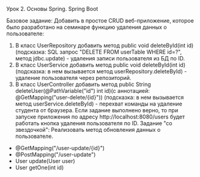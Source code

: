 Урок 2. Основы Spring. Spring Boot

Базовое задание:
Добавить в простое CRUD веб-приложение, которое было разработано на семинаре функцию удаления данных о пользователе:
1) В класс UserRepository добавить метод public void deleteById(int id)(подсказка: SQL запрос "DELETE FROM userTable WHERE id=?", метод jdbc.update) - удаления записи пользователя из БД по ID.
2) В класс UserService добавить метод public void deleteById(int id)(подсказка: в нем вызывается метод userRepository.deleteById) - удаление пользователя через репозиторий.
3) В класс UserController добавить метод public String deleteUser(@PathVariable("id") int id)(с аннотацией: @GetMapping("user-delete/{id}")) (подсказка: в нем вызывается метод userService.deleteById) - перехват команды на удаление студента от браузера.
Если задание выполнено верно, то при запуске приложения по адресу http://localhost:8080/users будет работать кнопка удаления пользователя по ID.
Задание "со звездочкой":
Реализовать метод обновления данных о пользователе.
- @GetMapping("/user-update/{id}")
- @PostMapping("/user-update")
- User update(User user) 
- User getOne(int id)
